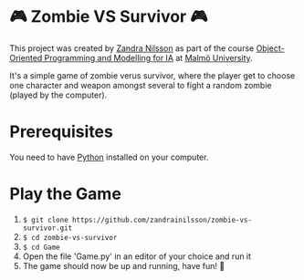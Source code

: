 # 🎮 Zombie VS Survivor 🎮
This project was created by [Zandra Nilsson](https://github.com/zandrainilsson) as part of the course [Object-Oriented Programming and Modelling for IA](https://edu.mau.se/sv/Course/DA361A) at [Malmö University](https://mau.se/).

It's a simple game of zombie verus survivor, where the player get to choose one character and weapon amongst several to fight a random zombie (played by the computer).

# Prerequisites
You need to have [Python](https://www.python.org/downloads/) installed on your computer.

# Play the Game
1. `$ git clone https://github.com/zandrainilsson/zombie-vs-survivor.git`
2. `$ cd zombie-vs-survivor`
3. `$ cd Game`
4. Open the file 'Game.py' in an editor of your choice and run it
5. The game should now be up and running, have fun! 🎉 